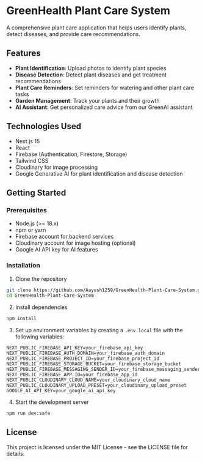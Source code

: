 # GreenHealth Plant Care System

A comprehensive plant care application that helps users identify plants, detect diseases, and provide care recommendations.

## Features

- **Plant Identification**: Upload photos to identify plant species
- **Disease Detection**: Detect plant diseases and get treatment recommendations
- **Plant Care Reminders**: Set reminders for watering and other plant care tasks
- **Garden Management**: Track your plants and their growth
- **AI Assistant**: Get personalized care advice from our GreenAI assistant

## Technologies Used

- Next.js 15
- React
- Firebase (Authentication, Firestore, Storage)
- Tailwind CSS
- Cloudinary for image processing
- Google Generative AI for plant identification and disease detection

## Getting Started

### Prerequisites

- Node.js (>= 18.x)
- npm or yarn
- Firebase account for backend services
- Cloudinary account for image hosting (optional)
- Google AI API key for AI features

### Installation

1. Clone the repository
```bash
git clone https://github.com/Aayush1259/GreenHealth-Plant-Care-System.git
cd GreenHealth-Plant-Care-System
```

2. Install dependencies
```bash
npm install
```

3. Set up environment variables by creating a `.env.local` file with the following variables:
```
NEXT_PUBLIC_FIREBASE_API_KEY=your_firebase_api_key
NEXT_PUBLIC_FIREBASE_AUTH_DOMAIN=your_firebase_auth_domain
NEXT_PUBLIC_FIREBASE_PROJECT_ID=your_firebase_project_id
NEXT_PUBLIC_FIREBASE_STORAGE_BUCKET=your_firebase_storage_bucket
NEXT_PUBLIC_FIREBASE_MESSAGING_SENDER_ID=your_firebase_messaging_sender_id
NEXT_PUBLIC_FIREBASE_APP_ID=your_firebase_app_id
NEXT_PUBLIC_CLOUDINARY_CLOUD_NAME=your_cloudinary_cloud_name
NEXT_PUBLIC_CLOUDINARY_UPLOAD_PRESET=your_cloudinary_upload_preset
GOOGLE_AI_API_KEY=your_google_ai_api_key
```

4. Start the development server
```bash
npm run dev:safe
```

## License

This project is licensed under the MIT License - see the LICENSE file for details.

